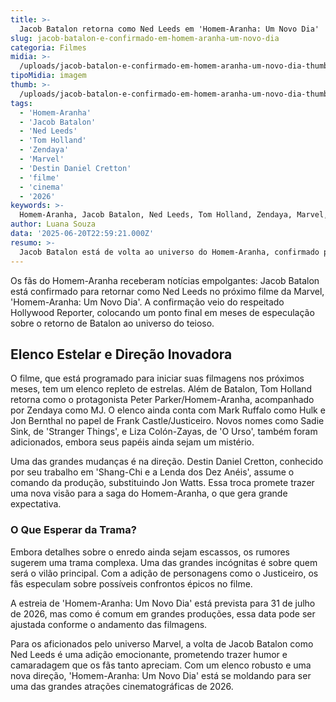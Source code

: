 ```yaml
---
title: >-
  Jacob Batalon retorna como Ned Leeds em 'Homem-Aranha: Um Novo Dia'
slug: jacob-batalon-e-confirmado-em-homem-aranha-um-novo-dia
categoria: Filmes
midia: >-
  /uploads/jacob-batalon-e-confirmado-em-homem-aranha-um-novo-dia-thumb.webp
tipoMidia: imagem
thumb: >-
  /uploads/jacob-batalon-e-confirmado-em-homem-aranha-um-novo-dia-thumb.webp
tags:
  - 'Homem-Aranha'
  - 'Jacob Batalon'
  - 'Ned Leeds'
  - 'Tom Holland'
  - 'Zendaya'
  - 'Marvel'
  - 'Destin Daniel Cretton'
  - 'filme'
  - 'cinema'
  - '2026'
keywords: >-
  Homem-Aranha, Jacob Batalon, Ned Leeds, Tom Holland, Zendaya, Marvel, Destin Daniel Cretton, filme, cinema, 2026
author: Luana Souza
data: '2025-06-20T22:59:21.000Z'
resumo: >-
  Jacob Batalon está de volta ao universo do Homem-Aranha, confirmado para reprisar seu papel como Ned Leeds no aguardado filme 'Homem-Aranha: Um Novo Dia'. A notícia foi divulgada pelo Hollywood Reporter, aumentando ainda mais as expectativas dos fãs.
---
```


Os fãs do Homem-Aranha receberam notícias empolgantes: Jacob Batalon está confirmado para retornar como Ned Leeds no próximo filme da Marvel, 'Homem-Aranha: Um Novo Dia'. A confirmação veio do respeitado Hollywood Reporter, colocando um ponto final em meses de especulação sobre o retorno de Batalon ao universo do teioso.

## Elenco Estelar e Direção Inovadora

O filme, que está programado para iniciar suas filmagens nos próximos meses, tem um elenco repleto de estrelas. Além de Batalon, Tom Holland retorna como o protagonista Peter Parker/Homem-Aranha, acompanhado por Zendaya como MJ. O elenco ainda conta com Mark Ruffalo como Hulk e Jon Bernthal no papel de Frank Castle/Justiceiro. Novos nomes como Sadie Sink, de 'Stranger Things', e Liza Colón-Zayas, de 'O Urso', também foram adicionados, embora seus papéis ainda sejam um mistério.

Uma das grandes mudanças é na direção. Destin Daniel Cretton, conhecido por seu trabalho em 'Shang-Chi e a Lenda dos Dez Anéis', assume o comando da produção, substituindo Jon Watts. Essa troca promete trazer uma nova visão para a saga do Homem-Aranha, o que gera grande expectativa.

### O Que Esperar da Trama?

Embora detalhes sobre o enredo ainda sejam escassos, os rumores sugerem uma trama complexa. Uma das grandes incógnitas é sobre quem será o vilão principal. Com a adição de personagens como o Justiceiro, os fãs especulam sobre possíveis confrontos épicos no filme.

A estreia de 'Homem-Aranha: Um Novo Dia' está prevista para 31 de julho de 2026, mas como é comum em grandes produções, essa data pode ser ajustada conforme o andamento das filmagens.

Para os aficionados pelo universo Marvel, a volta de Jacob Batalon como Ned Leeds é uma adição emocionante, prometendo trazer humor e camaradagem que os fãs tanto apreciam. Com um elenco robusto e uma nova direção, 'Homem-Aranha: Um Novo Dia' está se moldando para ser uma das grandes atrações cinematográficas de 2026.